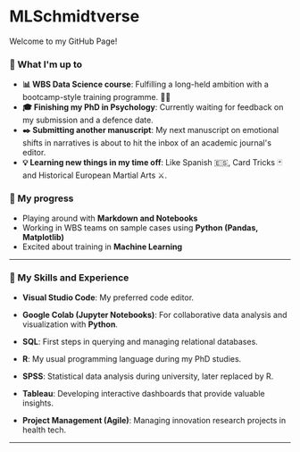 # MLSchmidtverse 
<div style="display: flex; align-items: center;">
  <div style="flex: 1;">Welcome to my GitHub Page!
  </div>
</div>

### 🎯 What I'm up to
- **📊 WBS Data Science course**: Fulfilling a long-held ambition with a bootcamp-style training programme. 💪🧠
- **🎓 Finishing my PhD in Psychology**: Currently waiting for feedback on my submission and a defence date.
- **✒️ Submitting another manuscript**: My next manuscript on emotional shifts in narratives is about to hit the inbox of an academic journal's editor.
- **💡 Learning new things in my time off**: Like Spanish 🇪🇸, Card Tricks 🃏 and Historical European Martial Arts ⚔️.

### 🌱 My progress
- Playing around with **Markdown and Notebooks**
- Working in WBS teams on sample cases using **Python (Pandas, Matplotlib)**
- Excited about training in **Machine Learning**

---
### 🚀 My Skills and Experience
- **Visual Studio Code**: My preferred code editor.
- **Google Colab (Jupyter Notebooks)**: For collaborative data analysis and visualization with **Python**.
- **SQL**: First steps in querying and managing relational databases.

- **R**: My usual programming language during my PhD studies.
- **SPSS**: Statistical data analysis during university, later replaced by R.

- **Tableau**: Developing interactive dashboards that provide valuable insights.

- **Project Management (Agile)**: Managing innovation research projects in health tech.

---
